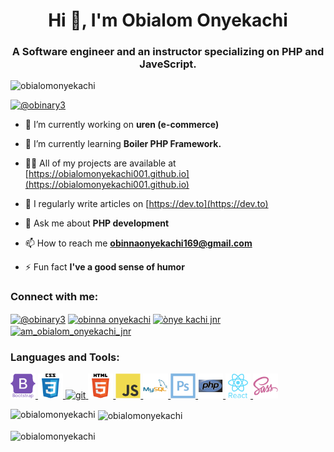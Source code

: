 <h1 align="center">Hi 👋, I'm Obialom Onyekachi</h1>
<h3 align="center">A Software engineer and an instructor specializing on PHP and JaveScript.</h3>

<p align="left"> <img src="https://komarev.com/ghpvc/?username=obialomonyekachi&label=Profile%20views&color=0e75b6&style=flat" alt="obialomonyekachi" /> </p>

<p align="left"> <a href="https://twitter.com/@obinary3" target="blank"><img src="https://img.shields.io/twitter/follow/@obinary3?logo=twitter&style=for-the-badge" alt="@obinary3" /></a> </p>

- 🔭 I’m currently working on **uren (e-commerce)**

- 🌱 I’m currently learning **Boiler PHP Framework.**

- 👨‍💻 All of my projects are available at [https://obialomonyekachi001.github.io](https://obialomonyekachi001.github.io)

- 📝 I regularly write articles on [https://dev.to](https://dev.to)

- 💬 Ask me about **PHP development**

- 📫 How to reach me **obinnaonyekachi169@gmail.com**

- ⚡ Fun fact **I've a good sense of humor**

<h3 align="left">Connect with me:</h3>
<p align="left">
<a href="https://twitter.com/@obinary3" target="blank"><img align="center" src="https://raw.githubusercontent.com/rahuldkjain/github-profile-readme-generator/master/src/images/icons/Social/twitter.svg" alt="@obinary3" height="30" width="40" /></a>
<a href="https://linkedin.com/in/obinna onyekachi" target="blank"><img align="center" src="https://raw.githubusercontent.com/rahuldkjain/github-profile-readme-generator/master/src/images/icons/Social/linked-in-alt.svg" alt="obinna onyekachi" height="30" width="40" /></a>
<a href="https://fb.com/ònye kachi jnr" target="blank"><img align="center" src="https://raw.githubusercontent.com/rahuldkjain/github-profile-readme-generator/master/src/images/icons/Social/facebook.svg" alt="ònye kachi jnr" height="30" width="40" /></a>
<a href="https://instagram.com/am_obialom_onyekachi_jnr" target="blank"><img align="center" src="https://raw.githubusercontent.com/rahuldkjain/github-profile-readme-generator/master/src/images/icons/Social/instagram.svg" alt="am_obialom_onyekachi_jnr" height="30" width="40" /></a>
</p>

<h3 align="left">Languages and Tools:</h3>
<p align="left"> <a href="https://getbootstrap.com" target="_blank" rel="noreferrer"> <img src="https://raw.githubusercontent.com/devicons/devicon/master/icons/bootstrap/bootstrap-plain-wordmark.svg" alt="bootstrap" width="40" height="40"/> </a> <a href="https://www.w3schools.com/css/" target="_blank" rel="noreferrer"> <img src="https://raw.githubusercontent.com/devicons/devicon/master/icons/css3/css3-original-wordmark.svg" alt="css3" width="40" height="40"/> </a> <a href="https://git-scm.com/" target="_blank" rel="noreferrer"> <img src="https://www.vectorlogo.zone/logos/git-scm/git-scm-icon.svg" alt="git" width="40" height="40"/> </a> <a href="https://www.w3.org/html/" target="_blank" rel="noreferrer"> <img src="https://raw.githubusercontent.com/devicons/devicon/master/icons/html5/html5-original-wordmark.svg" alt="html5" width="40" height="40"/> </a> <a href="https://developer.mozilla.org/en-US/docs/Web/JavaScript" target="_blank" rel="noreferrer"> <img src="https://raw.githubusercontent.com/devicons/devicon/master/icons/javascript/javascript-original.svg" alt="javascript" width="40" height="40"/> </a> <a href="https://www.mysql.com/" target="_blank" rel="noreferrer"> <img src="https://raw.githubusercontent.com/devicons/devicon/master/icons/mysql/mysql-original-wordmark.svg" alt="mysql" width="40" height="40"/> </a> <a href="https://www.photoshop.com/en" target="_blank" rel="noreferrer"> <img src="https://raw.githubusercontent.com/devicons/devicon/master/icons/photoshop/photoshop-line.svg" alt="photoshop" width="40" height="40"/> </a> <a href="https://www.php.net" target="_blank" rel="noreferrer"> <img src="https://raw.githubusercontent.com/devicons/devicon/master/icons/php/php-original.svg" alt="php" width="40" height="40"/> </a> <a href="https://reactjs.org/" target="_blank" rel="noreferrer"> <img src="https://raw.githubusercontent.com/devicons/devicon/master/icons/react/react-original-wordmark.svg" alt="react" width="40" height="40"/> </a> <a href="https://sass-lang.com" target="_blank" rel="noreferrer"> <img src="https://raw.githubusercontent.com/devicons/devicon/master/icons/sass/sass-original.svg" alt="sass" width="40" height="40"/> </a> </p>

<p><img align="left" src="https://github-readme-stats.vercel.app/api/top-langs?username=obialomonyekachi&show_icons=true&locale=en&layout=compact" alt="obialomonyekachi" /></p>

<p>&nbsp;<img align="center" src="https://github-readme-stats.vercel.app/api?username=obialomonyekachi&show_icons=true&locale=en" alt="obialomonyekachi" /></p>

<p><img align="center" src="https://github-readme-streak-stats.herokuapp.com/?user=obialomonyekachi&" alt="obialomonyekachi" /></p>

